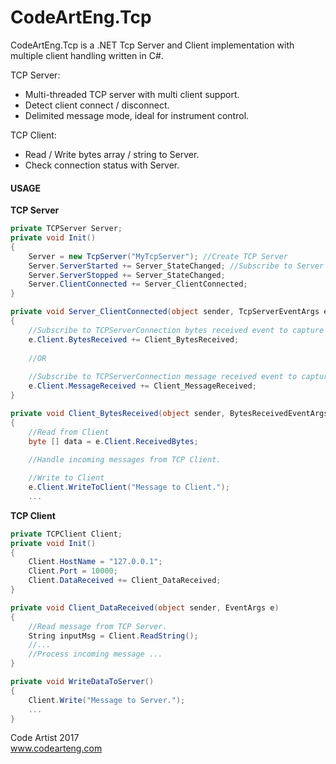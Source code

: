 # CodeArtEng.Tcp
CodeArtEng.Tcp is a .NET Tcp Server and Client implementation with multiple client handling written in C#.

TCP Server:
- Multi-threaded TCP server with multi client support.
- Detect client connect / disconnect.
- Delimited message mode, ideal for instrument control.

TCP Client: 
- Read / Write bytes array / string to Server.
- Check connection status with Server.

#### USAGE
<b>TCP Server</b>
```C#
private TCPServer Server;
private void Init()
{
    Server = new TcpServer("MyTcpServer"); //Create TCP Server
    Server.ServerStarted += Server_StateChanged; //Subscribe to Server Events
    Server.ServerStopped += Server_StateChanged;
    Server.ClientConnected += Server_ClientConnected;
}

private void Server_ClientConnected(object sender, TcpServerEventArgs e)
{
    //Subscribe to TCPServerConnection bytes received event to capture incoming byte
    e.Client.BytesReceived += Client_BytesReceived;
    
    //OR
    
    //Subscribe to TCPServerConnection message received event to capture delimited string
    e.Client.MessageReceived += Client_MessageReceived;   
}

private void Client_BytesReceived(object sender, BytesReceivedEventArgs e)
{
    //Read from Client
    byte [] data = e.Client.ReceivedBytes;
    
    //Handle incoming messages from TCP Client.

    //Write to Client
    e.Client.WriteToClient("Message to Client.");
    ...

```

<b>TCP Client</b>
```C#
private TCPClient Client;
private void Init()
{
    Client.HostName = "127.0.0.1";
    Client.Port = 10000;
    Client.DataReceived += Client_DataReceived;
}

private void Client_DataReceived(object sender, EventArgs e)
{
    //Read message from TCP Server.
    String inputMsg = Client.ReadString();
    //...
    //Process incoming message ...
}

private void WriteDataToServer()
{
    Client.Write("Message to Server.");
    ...
}

```


Code Artist 2017  
www.codearteng.com

